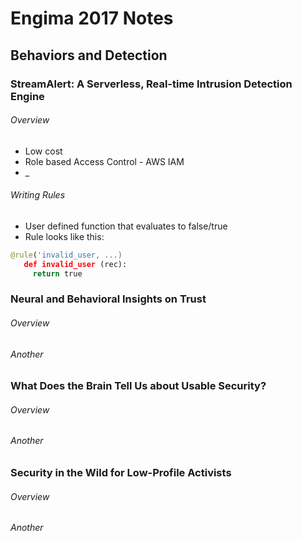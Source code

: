# Engima 2017 Notes

## Behaviors and Detection

### StreamAlert: A Serverless, Real-time Intrusion Detection Engine

###### Overview
- Low cost
- Role based Access Control - AWS IAM
- _

###### Writing Rules
- User defined function that evaluates to false/true
- Rule looks like this:
```python
@rule('invalid_user, ...)
   def invalid_user (rec):
     return true
```

### Neural and Behavioral Insights on Trust

###### Overview

###### Another

### What Does the Brain Tell Us about Usable Security?

###### Overview

###### Another

### Security in the Wild for Low-Profile Activists

###### Overview

###### Another
